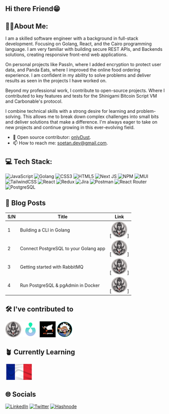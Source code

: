 ## Hi there Friend😁


## 🙋🏽About Me:
I am a skilled software engineer with a background in full-stack development. Focusing on Golang, React, and the Cairo programming language. I am very familiar with building secure REST APIs, and Backends solutions, creating responsive front-end web applications.

On personal projects like PassIn, where I added encryption to protect user data, and Panda Eats, where I improved the online food ordering experience. I am confident in my ability to solve problems and deliver results as seen in the projects I have worked on.

Beyond my professional work, I contribute to open-source projects. Where I contributed to key features and tests for the Shinigami Bitcoin Script VM and Carbonable's protocol. 

I combine technical skills with a strong desire for learning and problem-solving. This allows me to break down complex challenges into small bits and deliver solutions that make a difference. I'm always eager to take on new projects and continue growing in this ever-evolving field.

- 🔮 Open source contributor: [onlyDust](https://app.onlydust.com/u/Shoetan).
- 📫 How to reach me: [soetan.dev@gmail.com](https://soetan.dev@gmail.com).

## 💻 Tech Stack:
![JavaScript](https://img.shields.io/badge/javascript-%23323330.svg?style=for-the-badge&logo=javascript&logoColor=%23F7DF1E) ![Golang](https://img.shields.io/badge/Go-00ADD8?style=for-the-badge&logo=go&logoColor=white) ![CSS3](https://img.shields.io/badge/css3-%231572B6.svg?style=for-the-badge&logo=css3&logoColor=white) ![HTML5](https://img.shields.io/badge/html5-%23E34F26.svg?style=for-the-badge&logo=html5&logoColor=white) ![Next JS](https://img.shields.io/badge/Next-black?style=for-the-badge&logo=next.js&logoColor=white) ![NPM](https://img.shields.io/badge/NPM-%23000000.svg?style=for-the-badge&logo=npm&logoColor=white) ![MUI](https://img.shields.io/badge/MUI-%230081CB.svg?style=for-the-badge&logo=material-ui&logoColor=white) ![TailwindCSS](https://img.shields.io/badge/tailwindcss-%2338B2AC.svg?style=for-the-badge&logo=tailwind-css&logoColor=white) ![React](https://img.shields.io/badge/react-%2320232a.svg?style=for-the-badge&logo=react&logoColor=%2361DAFB) ![Redux](https://img.shields.io/badge/redux-%23593d88.svg?style=for-the-badge&logo=redux&logoColor=white) ![Jira](https://img.shields.io/badge/jira-%230A0FFF.svg?style=for-the-badge&logo=jira&logoColor=white) ![Postman](https://img.shields.io/badge/Postman-FF6C37?style=for-the-badge&logo=postman&logoColor=white) ![React Router](https://img.shields.io/badge/React_Router-CA4245?style=for-the-badge&logo=react-router&logoColor=white) ![PostgreSQL](https://img.shields.io/badge/PostgreSQL-316192?style=for-the-badge&logo=postgresql&logoColor=white)

## 📖 Blog Posts
| S/N      | Title                                   | Link     |
|----------|-----------------------------------------|----------------------------------------------------|
| 1        | Building a CLI in Golang                | [<img src="assets/shinigami.png" height="50px">]   |
| 2        | Connect PostgreSQL to your Golang app   | [<img src="assets/shinigami.png" height="50px">]   |
| 3        | Getting started with RabbitMQ           | [<img src="assets/shinigami.png" height="50px">]   |
| 4        | Run PostgreSQL & pgAdmin in Docker      |  [<img src="assets/shinigami.png" height="50px">]  |




## 🛠 I've contributed to
[<img src="assets/shinigami.png" height="50px">](https://github.com/keep-starknet-strange/shinigami/pull/119)
[<img src="assets/carbonable.png" height="50px">](https://github.com/carbonable-labs/carbon-protocol-v3/pull/82)
[<img src="assets/art-peace.png" height="50px">](https://github.com/keep-starknet-strange/art-peace/pull/224)
[<img src="assets/joyboy.png" height="50px">](https://github.com/keep-starknet-strange/joyboy/pull/136)

## 🪴 Currently Learning

[<img src="assets/french-flag.png" height="50px">](https://www.duolingo.com/profile/Shoetan?via=share_profile_link)


## 🌐 Socials
[![LinkedIn](https://img.shields.io/badge/LinkedIn-%230077B5.svg?logo=linkedin&logoColor=white)](https://linkedin.com/in/https://www.linkedin.com/in/emmanuelsoetan/) [![Twitter](https://img.shields.io/badge/Twitter-%231DA1F2.svg?logo=Twitter&logoColor=white)](https://x.com/SoetanDev) [![Hashnode](https://img.shields.io/badge/Hashnode-2962FF?style=for-the-badge&logo=hashnode&logoColor=white
)](https://immanuelsoetan.hashnode.dev/)








<!--
**Shoetan/Shoetan** is a ✨ _special_ ✨ repository because its `README.md` (this file) appears on your GitHub profile.

Here are some ideas to get you started:
- 😄 Pronouns: ...


-->
